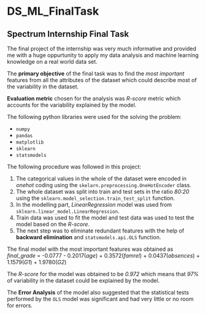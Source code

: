 # DS_ML_FinalTask
## Spectrum Internship Final Task


The final project of the internship was very much informative and provided me with a huge oppurtunity to apply my data analysis and machine learning knowledge on a real world data set.

The **primary objective** of the final task was to find the *most important* features from all the attributes of the dataset which could describe most of the variability in the dataset.

**Evaluation metric** chosen for the analysis was *R-score* metric which accounts for the variability explained by the model.

The following python libraries were used for the solving the problem:
- `numpy`
- `pandas`
- `matplotlib`
-  `sklearn`
-  `statsmodels`

The following procedure was followed in this project:
   1. The categorical values in the whole of the dataset were encoded in *onehot* coding using the `skelarn.preprocessing.OneHotEncoder` class.
   2. The whole dataset was split into train and test sets in the ratio *80:20* using the `sklearn.model_selection.train_test_split` function.
   3. In the modelling part, *LinearRegression* model was used from `sklearn.linear_model.LinearRegression`.
   4. Train data was used to fit the model and test data was used to test the model based on the *R-score*.
   5. The next step was to eliminate redundant features with the help of **backward elimination** and `statsmodels.api.OLS` function.


The final model with the most important features was obtained as<br>
*final_grade* = -0.0777 - 0.2017(*age*) + 0.3572(*famrel*) + 0.0437(*absences*) + 1.1579(*G1*) + 1.9780(*G2*)

The *R-score* for the model was obtained to be *0.972* which means that *97%* of variability in the dataset could be explained by the model.

The **Error Analysis** of the model also suggested that the statistical tests performed by the `OLS` model was significant and had very little or no room for errors.
